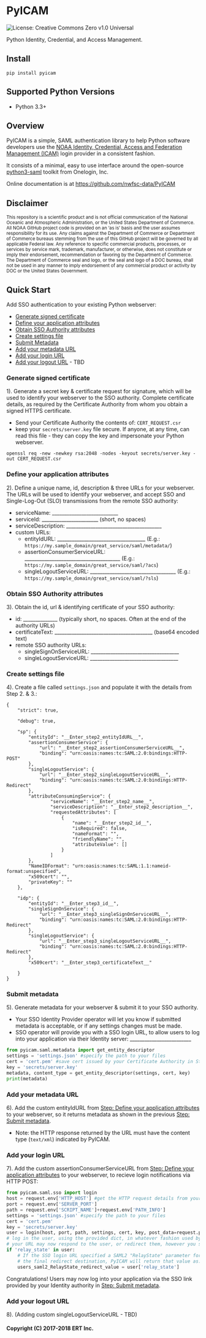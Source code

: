 # PyICAM

![](https://img.shields.io/badge/license-CC0-green.png "License: Creative Commons Zero v1.0 Universal")

Python Identity, Credential, and Access Management.

## Install
```
pip install pyicam
```

## Supported Python Versions
 - Python 3.3+

## Overview

PyICAM is a simple, SAML authentication library to help Python software developers use the [NOAA Identity, Credential, Access and Federation Management (ICAM)](https://noaaonline.noaa.gov/contact_us.html) login provider in a consistent fashion.

It consists of a minimal, easy to use interface around the open-source [python3-saml](https://pypi.python.org/pypi/python3-saml) toolkit from Onelogin, Inc.

Online documentation is at https://github.com/nwfsc-data/PyICAM

## Disclaimer
<sub>This repository is a scientific product and is not official communication of the National Oceanic and
Atmospheric Administration, or the United States Department of Commerce. All NOAA GitHub project code is
provided on an ‘as is’ basis and the user assumes responsibility for its use. Any claims against the Department of
Commerce or Department of Commerce bureaus stemming from the use of this GitHub project will be governed
by all applicable Federal law. Any reference to specific commercial products, processes, or services by service
mark, trademark, manufacturer, or otherwise, does not constitute or imply their endorsement, recommendation or
favoring by the Department of Commerce. The Department of Commerce seal and logo, or the seal and logo of a
DOC bureau, shall not be used in any manner to imply endorsement of any commercial product or activity by
DOC or the United States Government.</sub>

## Quick Start
Add SSO authentication to your existing Python webserver:

- [Generate signed certificate](#generate-signed-certificate)
- [Define your application attributes](#define-your-application-attributes)
- [Obtain SSO Authority attributes](#obtain-sso-authority-attributes)
- [Create settings file](#create-settings-file)
- [Submit Metadata](#submit-metadata)
- [Add your metadata URL](#add-your-metadata-url)
- [Add your login URL](#add-your-login-url)
- [Add your logout URL](#add-your-logout-url) - TBD

### Generate signed certificate
1). Generate a secret key & certificate request for signature, which will be used to identify your webserver to the SSO authority. Complete certificate details, as required by the Certificate Authority from whom you obtain a signed HTTPS certificate.

* Send your Certificate Authority the contents of: `CERT_REQUEST.csr`
* keep your `secrets/server.key` file secure. If anyone, at any time, can read this file - they can copy the key and impersonate your Python webserver.

```
openssl req -new -newkey rsa:2048 -nodes -keyout secrets/server.key -out CERT_REQUEST.csr
```

### Define your application attributes
2). Define a unique name, id, description & three URLs for your webserver. The URLs will be used to identify your webserver, and accept SSO and Single-Log-Out (SLO) transmissions from the remote SSO authority:

* serviceName: ___________________________
* serviceId: _______________________ (short, no spaces)
* serviceDescription: _______________________________________
* custom URLs:
    - entityIdURL: ____________________________________ (E.g.: `https://my.sample_domain/great_service/saml/metadata/`)
    - assertionConsumerServiceURL: _______________________________________ (E.g.: `https://my.sample_domain/great_service/saml/?acs`)
    - singleLogoutServiceURL: ___________________________________ (E.g.: `https://my.sample_domain/great_service/saml/?sls`)

### Obtain SSO Authority attributes
3). Obtain the id, url & identifying certificate of your SSO authority:

* id: ______________ (typically short, no spaces. Often at the end of the authority URLs)
* certificateText: ________________________________________ (base64 encoded text)
* remote SSO authority URLs:
    - singleSignOnServiceURL: ____________________________________
    - singleLogoutServiceURL: ____________________________________

### Create settings file
4). Create a file called `settings.json` and populate it with the details from Step 2. & 3.:

```
{
    "strict": true,

    "debug": true,

    "sp": {
        "entityId": "__Enter_step2_entityIdURL__",
        "assertionConsumerService": {
            "url": "__Enter_step2_assertionConsumerServiceURL__",
            "binding": "urn:oasis:names:tc:SAML:2.0:bindings:HTTP-POST"
        },
        "singleLogoutService": {
            "url": "__Enter_step2_singleLogoutServiceURL__",
            "binding": "urn:oasis:names:tc:SAML:2.0:bindings:HTTP-Redirect"
        },
        "attributeConsumingService": {
                "serviceName": "__Enter_step2_name__",
                "serviceDescription": "__Enter_step2_description__",
                "requestedAttributes": [
                    {
                        "name": "__Enter_step2_id__",
                        "isRequired": false,
                        "nameFormat": "",
                        "friendlyName": "",
                        "attributeValue": []
                    }
                ]
        },
        "NameIDFormat": "urn:oasis:names:tc:SAML:1.1:nameid-format:unspecified",
        "x509cert": "",
        "privateKey": ""
    },

    "idp": {
        "entityId": "__Enter_step3_id__",
        "singleSignOnService": {
            "url": "__Enter_step3_singleSignOnServiceURL__",
            "binding": "urn:oasis:names:tc:SAML:2.0:bindings:HTTP-Redirect"
        },
        "singleLogoutService": {
            "url": "__Enter_step3_singleLogoutServiceURL__",
            "binding": "urn:oasis:names:tc:SAML:2.0:bindings:HTTP-Redirect"
        },
        "x509cert": "__Enter_step3_certificateText__"

    }
}
```

### Submit metadata
5). Generate metadata for your webserver & submit it to your SSO authority.

 * Your SSO Identity Provider operator will let you know if submitted metadata is acceptable, or if any settings changes must be made.
 * SSO operator will provide you with a SSO login URL, to allow users to log into your application via their Identity server: _________________________

```python
from pyicam.saml.metadata import get_entity_descriptor
settings = 'settings.json' #specify the path to your files
cert = 'cert.pem' #save cert issued by your Certificate Authority in Step 1). in PEM format
key = 'secrets/server.key'
metadata, content_type = get_entity_descriptor(settings, cert, key)
print(metadata)
```

### Add your metadata URL
6). Add the custom entityIdURL from [Step: Define your application attributes](#define-your-application-attributes) to your webserver, so it returns metadata as shown in the previous [Step: Submit metadata](#submit-metadata).

 * Note: the HTTP response returned by the URL must have the content type (`text/xml`) indicated by PyICAM.

### Add your login URL
7). Add the custom assertionConsumerServiceURL from [Step: Define your application attributes](#define-your-application-attributes) to your webserver, to recieve login notifications via HTTP POST:

```python
from pyicam.saml.sso import login
host = request.env['HTTP_HOST'] #get the HTTP request details from your webserver
port = request.env['SERVER_PORT']
path = request.env['SCRIPT_NAME']+request.env['PATH_INFO']
settings = 'settings.json' #specify the path to your files
cert = 'cert.pem'
key = 'secrets/server.key'
user = login(host, port, path, settings, cert, key, post_data=request.params)
# log in the user, using the provided dict, in whatever fashion used by your program
# your URL may now respond to the user, or redirect them, however you see fit
if 'relay_state' in user:
    # If the SSO login URL specified a SAML2 "RelayState" parameter for
    # the final redirect destination, PyICAM will return that value as: 'relay_state'
    users_saml2_RelayState_redirect_value = user['relay_state']
```

Congratulations! Users may now log into your application via the SSO link provided by your Identity authority in [Step: Submit metadata](#submit-metadata).

### Add your logout URL
8). (Adding custom singleLogoutServiceURL - TBD)

#### Copyright (C) 2017-2018 ERT Inc.
